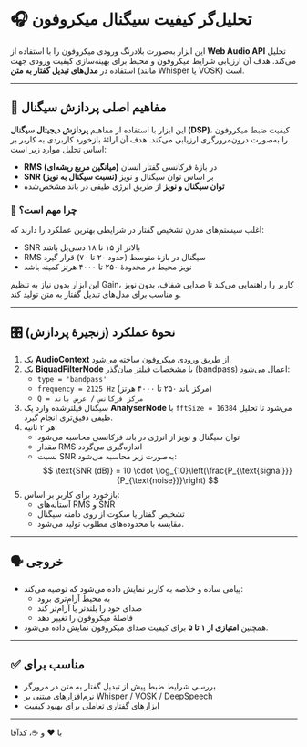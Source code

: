 # 🎧 تحلیل‌گر کیفیت سیگنال میکروفون

این ابزار به‌صورت بلادرنگ ورودی میکروفون را با استفاده از **Web Audio API** تحلیل می‌کند. هدف آن ارزیابی شرایط میکروفون و محیط برای بهینه‌سازی کیفیت ورودی جهت استفاده در **مدل‌های تبدیل گفتار به متن** (مانند Whisper یا VOSK) است.

---

## 🔬 مفاهیم اصلی پردازش سیگنال

این ابزار با استفاده از مفاهیم **پردازش دیجیتال سیگنال (DSP)**، کیفیت ضبط میکروفون را به‌صورت درون‌مرورگری ارزیابی می‌کند. هدف آن ارائهٔ بازخورد کاربردی به کاربر بر اساس تحلیل موارد زیر است:

- **RMS (میانگین مربع ریشه‌ای)** در بازهٔ فرکانسی گفتار انسان
- **SNR (نسبت سیگنال به نویز)** بر اساس توان سیگنال و نویز
- **توان سیگنال و نویز** از طریق انرژی طیفی در باند مشخص‌شده

### 🎯 چرا مهم است؟

اغلب سیستم‌های مدرن تشخیص گفتار در شرایطی بهترین عملکرد را دارند که:
- SNR بالاتر از ۱۵ تا ۱۸ دسی‌بل باشد  
- RMS سیگنال در بازهٔ متوسط (حدود ۲۰ تا ۷۰) قرار گیرد  
- نویز محیط در محدودهٔ ۲۵۰ تا ۴۰۰۰ هرتز کمینه باشد  

این ابزار بدون نیاز به تنظیم Gain، کاربر را راهنمایی می‌کند تا صدایی شفاف، بدون نویز و مناسب برای مدل‌های تبدیل گفتار به متن تولید کند.

---

## 🎛️ نحوهٔ عملکرد (زنجیرهٔ پردازش)

1. یک **AudioContext** از طریق ورودی میکروفون ساخته می‌شود.
2. یک **BiquadFilterNode** با مشخصات فیلتر میان‌گذر (bandpass) اعمال می‌شود:
   - `type = 'bandpass'`
   - `frequency = 2125 Hz` (مرکز باند ۲۵۰ تا ۴۰۰۰ هرتز)
   - `Q = مرکز فرکانس / عرض باند`
3. سیگنال فیلترشده وارد یک **AnalyserNode** با `fftSize = 16384` می‌شود تا تحلیل طیفی دقیق‌تری انجام گیرد.
4. هر ۲ ثانیه:
   - توان سیگنال و نویز از انرژی در باند فرکانسی محاسبه می‌شود
   - مقدار RMS اندازه‌گیری می‌گردد
   - نسبت SNR به‌صورت زیر محاسبه می‌شود:
     $$
     \text{SNR (dB)} = 10 \cdot \log_{10}\left(\frac{P_{\text{signal}}}{P_{\text{noise}}}\right)
     $$
5. بازخورد برای کاربر بر اساس:
   - آستانه‌های RMS و SNR
   - تشخیص گفتار یا سکوت از روی دامنه سیگنال
   - مقایسه با محدوده‌های مطلوب تولید می‌شود.

---

## 🗣️ خروجی

- پیامی ساده و خلاصه به کاربر نمایش داده می‌شود که توصیه می‌کند:
  - به محیط آرام‌تری برود
  - صدای خود را بلندتر یا آرام‌تر کند
  - فاصلهٔ میکروفون را تغییر دهد  
- همچنین **امتیازی از ۱ تا ۵** برای کیفیت صدای میکروفون نمایش داده می‌شود.

---

## ✅ مناسب برای

- بررسی شرایط ضبط پیش از تبدیل گفتار به متن در مرورگر
- نرم‌افزارهای مبتنی بر Whisper / VOSK / DeepSpeech
- ابزارهای گفتاری تعاملی برای بهبود کیفیت

---
با ❤️ و ☕، کدآقا